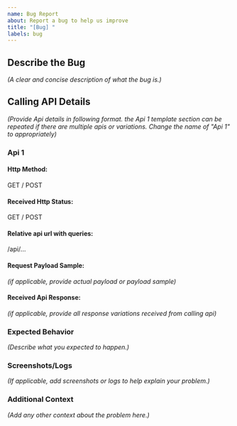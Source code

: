 ```yaml
---
name: Bug Report
about: Report a bug to help us improve
title: "[Bug] "
labels: bug
---
```


## Describe the Bug

_(A clear and concise description of what the bug is.)_

## Calling API Details

_(Provide Api details in following format. the Api 1 template section can be repeated if there are multiple apis or variations. Change the name of "Api 1" to appropriately)_

### Api 1

#### Http Method:

GET / POST

#### Received Http Status:

GET / POST

#### Relative api url with queries:

/api/...

#### Request Payload Sample:

_(if applicable, provide actual payload or payload sample)_

#### Received Api Response:

_(if applicable, provide all response variations received from calling api)_

### Expected Behavior

_(Describe what you expected to happen.)_

### Screenshots/Logs

_(If applicable, add screenshots or logs to help explain your problem.)_

### Additional Context

_(Add any other context about the problem here.)_
